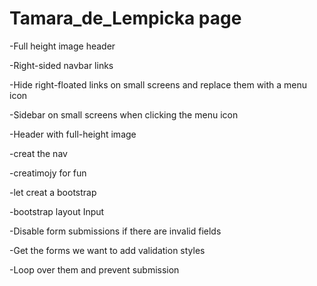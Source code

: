  # Tamara_de_Lempicka page
-Full height image header 

-Right-sided navbar links

-Hide right-floated links on small screens and replace them with a menu icon

-Sidebar on small screens when clicking the menu icon 

-Header with full-height image

-creat the nav

-creatimojy for fun

-let creat a bootstrap

-bootstrap layout Input

-Disable form submissions if there are invalid fields

 -Get the forms we want to add validation styles 
 
-Loop over them and prevent submission
